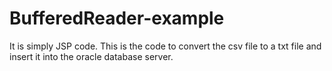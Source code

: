 # BufferedReader-example

It is simply JSP code.
This is the code to convert the csv file to a txt file and insert it into the oracle database server.
